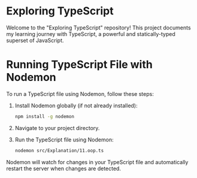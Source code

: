 # Exploring TypeScript

Welcome to the "Exploring TypeScript" repository! This project documents my learning journey with TypeScript, a powerful and statically-typed superset of JavaScript.

# Running TypeScript File with Nodemon

To run a TypeScript file using Nodemon, follow these steps:

1. Install Nodemon globally (if not already installed):

   ```bash
   npm install -g nodemon
   ```

2. Navigate to your project directory.

3. Run the TypeScript file using Nodemon:
   ```bash
   nodemon src/Explanation/11.oop.ts
   ```

Nodemon will watch for changes in your TypeScript file and automatically restart the server when changes are detected.
